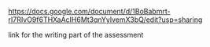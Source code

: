 https://docs.google.com/document/d/1BoBabmrt-rI7RIvO9f6THXaAcIH6Mt3qnYylvemX3bQ/edit?usp=sharing

link for the writing part of the assessment
